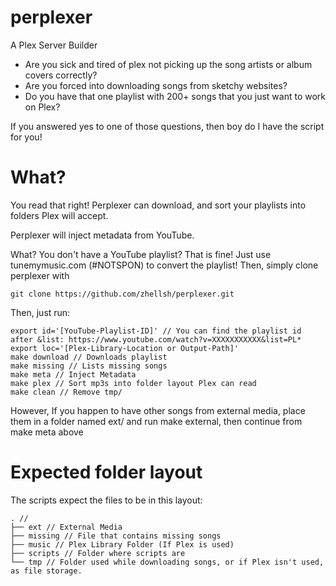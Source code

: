 # perplexer
A Plex Server Builder

 - Are you sick and tired of plex not picking up the song artists or album covers correctly?
 - Are you forced into downloading songs from sketchy websites?
 - Do you have that one playlist with 200+ songs that you just want to work on Plex?

If you answered yes to one of those questions, then boy do I have the script for you!
# What?
You read that right! Perplexer can download, and sort your playlists into folders Plex will accept. 

Perplexer will inject metadata from YouTube. 

What? You don't have a YouTube playlist? That is fine! Just use tunemymusic.com (#NOTSPON) to convert the playlist! Then, simply clone perplexer with
```
git clone https://github.com/zhellsh/perplexer.git
```
Then, just run: 
```
export id='[YouTube-Playlist-ID]' // You can find the playlist id after &list: https://www.youtube.com/watch?v=XXXXXXXXXXX&list=PL*
export loc='[Plex-Library-Location or Output-Path]'
make download // Downloads playlist
make missing // Lists missing songs
make meta // Inject Metadata
make plex // Sort mp3s into folder layout Plex can read
make clean // Remove tmp/
```
However, If you happen to have other songs from external media, place them in a folder named ext/ and run make external, then continue from make meta above

# Expected folder layout
The scripts expect the files to be in this layout:
```
. // 
├── ext // External Media
├── missing // File that contains missing songs
├── music // Plex Library Folder (If Plex is used) 
├── scripts // Folder where scripts are
└── tmp // Folder used while downloading songs, or if Plex isn't used, as file storage.
```
